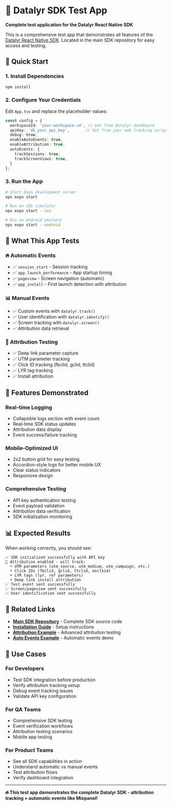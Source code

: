 # 🧪 Datalyr SDK Test App

**Complete test application for the Datalyr React Native SDK**

This is a comprehensive test app that demonstrates all features of the [Datalyr React Native SDK](https://github.com/datalyr/react-native-sdk). Located in the main SDK repository for easy access and testing.

## 🚀 Quick Start

### 1. **Install Dependencies**
```bash
npm install
```

### 2. **Configure Your Credentials**
Edit `App.tsx` and replace the placeholder values:

```typescript
const config = {
  workspaceId: 'your-workspace-id', // Get from Datalyr dashboard
  apiKey: 'dk_your_api_key',       // Get from your web tracking script
  debug: true,
  enableAutoEvents: true,
  enableAttribution: true,
  autoEvents: {
    trackSessions: true,
    trackScreenViews: true,
  }
};
```

### 3. **Run the App**
```bash
# Start Expo development server
npx expo start

# Run on iOS simulator
npx expo start --ios

# Run on Android emulator  
npx expo start --android
```

## 📱 What This App Tests

### **🔥 Automatic Events**
- ✅ `session_start` - Session tracking
- ✅ `app_launch_performance` - App startup timing
- ✅ `pageview` - Screen navigation (automatic)
- ✅ `app_install` - First launch detection with attribution

### **📊 Manual Events**
- ✅ Custom events with `datalyr.track()`
- ✅ User identification with `datalyr.identify()`
- ✅ Screen tracking with `datalyr.screen()`
- ✅ Attribution data retrieval

### **🎯 Attribution Testing**
- ✅ Deep link parameter capture
- ✅ UTM parameter tracking
- ✅ Click ID tracking (fbclid, gclid, ttclid)
- ✅ LYR tag tracking
- ✅ Install attribution

## 🧪 Features Demonstrated

### **Real-time Logging**
- Collapsible logs section with event count
- Real-time SDK status updates
- Attribution data display
- Event success/failure tracking

### **Mobile-Optimized UI**
- 2x2 button grid for easy testing
- Accordion-style logs for better mobile UX
- Clear status indicators
- Responsive design

### **Comprehensive Testing**
- API key authentication testing
- Event payload validation
- Attribution data verification
- SDK initialization monitoring

## 📊 Expected Results

When working correctly, you should see:

```
✅ SDK initialized successfully with API key
🎯 Attribution enabled - will track:
  • UTM parameters (utm_source, utm_medium, utm_campaign, etc.)
  • Click IDs (fbclid, gclid, ttclid, msclkid)
  • LYR tags (lyr, ref parameters)
  • Deep link install attribution
✅ Test event sent successfully
✅ Screen/pageview sent successfully
✅ User identification sent successfully
```

## 🔗 Related Links

- **[Main SDK Repository](https://github.com/datalyr/react-native-sdk)** - Complete SDK source code
- **[Installation Guide](https://github.com/datalyr/react-native-sdk/blob/main/INSTALL.md)** - Setup instructions
- **[Attribution Example](https://github.com/datalyr/react-native-sdk/blob/main/examples/attribution-example.tsx)** - Advanced attribution testing
- **[Auto Events Example](https://github.com/datalyr/react-native-sdk/blob/main/examples/auto-events-example.tsx)** - Automatic events demo

## 🎯 Use Cases

### **For Developers**
- Test SDK integration before production
- Verify attribution tracking setup
- Debug event tracking issues
- Validate API key configuration

### **For QA Teams**
- Comprehensive SDK testing
- Event verification workflows
- Attribution testing scenarios
- Mobile app testing

### **For Product Teams**
- See all SDK capabilities in action
- Understand automatic vs manual events
- Test attribution flows
- Verify dashboard integration

---

**🔥 This test app demonstrates the complete Datalyr SDK - attribution tracking + automatic events like Mixpanel!** 